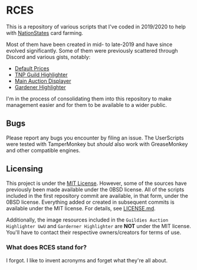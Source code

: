 # RCES

This is a repository of various scripts that I've coded in 2019/2020 to help
with [NationStates](https://www.nationstates.net) card farming.

Most of them have been created in mid- to late-2019 and have since evolved
significantly. Some of them were previously scattered through Discord and
various gists, notably:

  * [Default Prices](https://gist.github.com/dithpri/d443d2873a4b6212fc0b32894ce15707)
  * [TNP Guild Highlighter](https://gist.github.com/dithpri/7f06ce1bf64d2a4b5ec9225da2f1e3df)
  * [Main Auction Displayer](https://gist.github.com/dithpri/6a3fb524e59755510b18e676039b16d2)
  * [Gardener Highlighter](https://gist.github.com/dithpri/93015dd7281c579ed267dafdf5e97b8d)
  
I'm in the process of consolidating them into this repository to make
management easier and for them to be available to a wider public.

## Bugs

Please report any bugs you encounter by filing an issue. The UserScripts were
tested with TamperMonkey but *should* also work with GreaseMonkey and other
compatible engines.

## Licensing

This project is under the [MIT License](./LICENSE.md). However, some of the
sources have previously been made available under the 0BSD license. All of the
scripts included in the first repository commit are available, in that form,
under the 0BSD license. Everything added or created in subsequent commits is
available under the MIT license. For details, see [LICENSE.md](./LICENSE.md).

Additionally, the image resources included in the
`Guildies Auction Highlighter UwU` and `Garderner Highlighter` are **NOT**
under the MIT license. You'll have to contact their respective owners/creators
for terms of use.

### What does RCES stand for?

I forgot. I like to invent acronyms and forget what they're all about.
